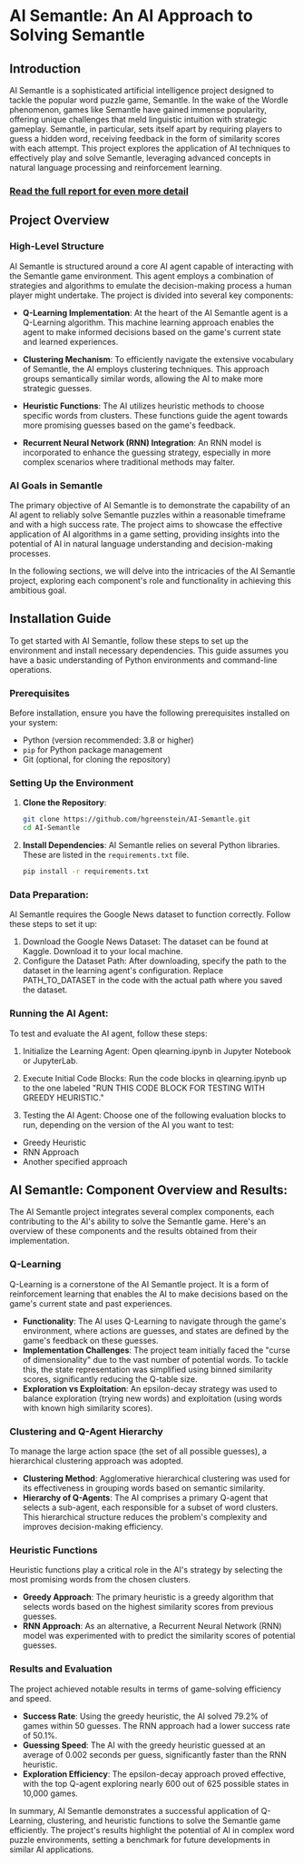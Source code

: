 # AI Semantle: An AI Approach to Solving Semantle

## Introduction

AI Semantle is a sophisticated artificial intelligence project designed to tackle the popular word puzzle game, Semantle. In the wake of the Wordle phenomenon, games like Semantle have gained immense popularity, offering unique challenges that meld linguistic intuition with strategic gameplay. Semantle, in particular, sets itself apart by requiring players to guess a hidden word, receiving feedback in the form of similarity scores with each attempt. This project explores the application of AI techniques to effectively play and solve Semantle, leveraging advanced concepts in natural language processing and reinforcement learning.

### [Read the full report for even more detail](https://harrisgreenstein.com/assets/semantleReport-07e82c37.pdf)

## Project Overview

### High-Level Structure

AI Semantle is structured around a core AI agent capable of interacting with the Semantle game environment. This agent employs a combination of strategies and algorithms to emulate the decision-making process a human player might undertake. The project is divided into several key components:

- **Q-Learning Implementation**: At the heart of the AI Semantle agent is a Q-Learning algorithm. This machine learning approach enables the agent to make informed decisions based on the game's current state and learned experiences.
  
- **Clustering Mechanism**: To efficiently navigate the extensive vocabulary of Semantle, the AI employs clustering techniques. This approach groups semantically similar words, allowing the AI to make more strategic guesses.

- **Heuristic Functions**: The AI utilizes heuristic methods to choose specific words from clusters. These functions guide the agent towards more promising guesses based on the game's feedback.

- **Recurrent Neural Network (RNN) Integration**: An RNN model is incorporated to enhance the guessing strategy, especially in more complex scenarios where traditional methods may falter.

### AI Goals in Semantle

The primary objective of AI Semantle is to demonstrate the capability of an AI agent to reliably solve Semantle puzzles within a reasonable timeframe and with a high success rate. The project aims to showcase the effective application of AI algorithms in a game setting, providing insights into the potential of AI in natural language understanding and decision-making processes.

In the following sections, we will delve into the intricacies of the AI Semantle project, exploring each component's role and functionality in achieving this ambitious goal.



## Installation Guide

To get started with AI Semantle, follow these steps to set up the environment and install necessary dependencies. This guide assumes you have a basic understanding of Python environments and command-line operations.

### Prerequisites

Before installation, ensure you have the following prerequisites installed on your system:

- Python (version recommended: 3.8 or higher)
- `pip` for Python package management
- Git (optional, for cloning the repository)

### Setting Up the Environment

1. **Clone the Repository**:
   ```bash
   git clone https://github.com/hgreenstein/AI-Semantle.git
   cd AI-Semantle
   ```
2. **Install Dependencies**: AI Semantle relies on several Python libraries. These are listed in the `requirements.txt` file.
   ```bash
   pip install -r requirements.txt
   ```

### Data Preparation:

AI Semantle requires the Google News dataset to function correctly. Follow these steps to set it up:

1. Download the Google News Dataset:
The dataset can be found at Kaggle. Download it to your local machine.
2. Configure the Dataset Path:
After downloading, specify the path to the dataset in the learning agent's configuration. Replace PATH_TO_DATASET in the code with the actual path where you saved the dataset.

### Running the AI Agent:

To test and evaluate the AI agent, follow these steps:

1. Initialize the Learning Agent:
Open qlearning.ipynb in Jupyter Notebook or JupyterLab.

2. Execute Initial Code Blocks:
Run the code blocks in qlearning.ipynb up to the one labeled "RUN THIS CODE BLOCK FOR TESTING WITH GREEDY HEURISTIC."

3. Testing the AI Agent:
Choose one of the following evaluation blocks to run, depending on the version of the AI you want to test:
- Greedy Heuristic
- RNN Approach
- Another specified approach

## AI Semantle: Component Overview and Results: 

The AI Semantle project integrates several complex components, each contributing to the AI's ability to solve the Semantle game. Here's an overview of these components and the results obtained from their implementation.

### Q-Learning
Q-Learning is a cornerstone of the AI Semantle project. It is a form of reinforcement learning that enables the AI to make decisions based on the game's current state and past experiences.

- **Functionality**: The AI uses Q-Learning to navigate through the game's environment, where actions are guesses, and states are defined by the game's feedback on these guesses.
- **Implementation Challenges**: The project team initially faced the "curse of dimensionality" due to the vast number of potential words. To tackle this, the state representation was simplified using binned similarity scores, significantly reducing the Q-table size.
- **Exploration vs Exploitation**: An epsilon-decay strategy was used to balance exploration (trying new words) and exploitation (using words with known high similarity scores).

### Clustering and Q-Agent Hierarchy
To manage the large action space (the set of all possible guesses), a hierarchical clustering approach was adopted.

- **Clustering Method**: Agglomerative hierarchical clustering was used for its effectiveness in grouping words based on semantic similarity.
- **Hierarchy of Q-Agents**: The AI comprises a primary Q-agent that selects a sub-agent, each responsible for a subset of word clusters. This hierarchical structure reduces the problem's complexity and improves decision-making efficiency.

### Heuristic Functions
Heuristic functions play a critical role in the AI's strategy by selecting the most promising words from the chosen clusters.

- **Greedy Approach**: The primary heuristic is a greedy algorithm that selects words based on the highest similarity scores from previous guesses.
- **RNN Approach**: As an alternative, a Recurrent Neural Network (RNN) model was experimented with to predict the similarity scores of potential guesses.

### Results and Evaluation
The project achieved notable results in terms of game-solving efficiency and speed.

- **Success Rate**: Using the greedy heuristic, the AI solved 79.2% of games within 50 guesses. The RNN approach had a lower success rate of 50.1%.
- **Guessing Speed**: The AI with the greedy heuristic guessed at an average of 0.002 seconds per guess, significantly faster than the RNN heuristic.
- **Exploration Efficiency**: The epsilon-decay approach proved effective, with the top Q-agent exploring nearly 600 out of 625 possible states in 10,000 games.

In summary, AI Semantle demonstrates a successful application of Q-Learning, clustering, and heuristic functions to solve the Semantle game efficiently. The project's results highlight the potential of AI in complex word puzzle environments, setting a benchmark for future developments in similar AI applications.

